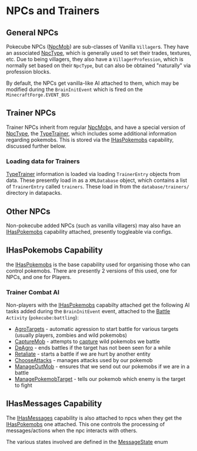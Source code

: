 # NPCs and Trainers

## General NPCs

Pokecube NPCs ([NpcMob](../src/main/java/pokecube/core/entity/npc/NpcMob.java)) are sub-classes of Vanilla `Villager`s. They have an associated [NpcType](../src/main/java/pokecube/core/entity/npc/NpcType.java), which is generally used to set their trades, textures, etc. Due to being villagers, they also have a `VillagerProfession`, which is normally set based on their `NpcType`, but can also be obtained "naturally" via profession blocks.

By default, the NPCs get vanilla-like AI attached to them, which may be modified during the `BrainInitEvent` which is fired on the `MinecraftForge.EVENT_BUS`

## Trainer NPCs

Trainer NPCs inherit from regular [NpcMob](../src/main/java/pokecube/core/entity/npc/NpcMob.java)s, and have a special version of [NpcType](../src/main/java/pokecube/core/entity/npc/NpcType.java), the [TypeTrainer](../src/main/java/pokecube/adventures/capabilities/utils/TypeTrainer.java), which includes some additional information regarding pokemobs. This is stored via the [IHasPokemobs](../src/main/java/pokecube/api/entity/trainers/IHasPokemobs.java) capability, discussed further below.

### Loading data for Trainers

[TypeTrainer](../src/main/java/pokecube/adventures/capabilities/utils/TypeTrainer.java) information is loaded via loading `TrainerEntry` objects from data. These presently load in as a `XMLDatabase` object, which contains a list of `TrainerEntry` called `trainers`. These load in from the `database/trainers/` directory in datapacks.

## Other NPCs

Non-pokecube added NPCs (such as vanilla villagers) may also have an [IHasPokemobs](../src/main/java/pokecube/api/entity/trainers/IHasPokemobs.java) capability attached, presently toggleable via configs.

## IHasPokemobs Capability

the [IHasPokemobs](../src/main/java/pokecube/api/entity/trainers/IHasPokemobs.java) is the base capability used for organising those who can control pokemobs. There are presently 2 versions of this used, one for NPCs, and one for Players.

### Trainer Combat AI

Non-players with the [IHasPokemobs](../src/main/java/pokecube/api/entity/trainers/IHasPokemobs.java) capabilty attached get the following AI tasks added during the `BrainInitEvent` event, attached to the [Battle](../src/main/java/pokecube/api/moves/Battle.java) `Activity` (`pokecube:battling`):

-   [AgroTargets](../src/main/java/pokecube/adventures/ai/tasks/battle/agro/AgroTargets.java) - automatic agression to start battle for various targets (usually players, zombies and wild pokemobs)
-   [CaptureMob](../src/main/java/pokecube/adventures/ai/tasks/battle/CaptureMob.java) - attempts to [capture](pokecubes.md#capturing-pokemobs) wild pokemobs we battle
-   [DeAgro](../src/main/java/pokecube/adventures/ai/tasks/battle/agro/DeAgro.java) - ends battles if the target has not been seen for a while
-   [Retaliate](../src/main/java/pokecube/adventures/ai/tasks/battle/agro/Retaliate.java) - starts a battle if we are hurt by another entity
-   [ChooseAttacks](../src/main/java/pokecube/adventures/ai/tasks/battle/ChooseAttacks.java) - manages attacks used by our pokemob
-   [ManageOutMob](../src/main/java/pokecube/adventures/ai/tasks/battle/ManageOutMob.java) - ensures that we send out our pokemobs if we are in a battle
-   [ManagePokemobTarget](../src/main/java/pokecube/adventures/ai/tasks/battle/ManagePokemobTarget.java) - tells our pokemob which enemy is the target to fight

## IHasMessages Capability

The [IHasMessages](../src/main/java/pokecube/api/entity/trainers/IHasMessages.java) capability is also attached to npcs when they get the [IHasPokemobs](../src/main/java/pokecube/api/entity/trainers/IHasPokemobs.java) one attached. This one controls the processing of messages/actions when the npc interacts with others.

The various states involved are defined in the [MessageState](../src/main/java/pokecube/api/entity/trainers/actions/MessageState.java) enum